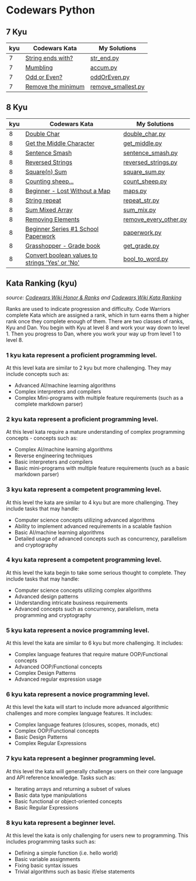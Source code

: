 # Codewars Python
## 7 Kyu
| kyu | Codewars Kata | My Solutions |
| --- | --- | --- |
| 7 | [String ends with?](https://www.codewars.com//kata/51f2d1cafc9c0f745c00037d) | [str_end.py](https://github.com/Jack-2077/Codewars-Python/tree/main/7-kyu/str_end.py) |
| 7 | [Mumbling](https://www.codewars.com//kata/5667e8f4e3f572a8f2000039) | [accum.py](https://github.com/Jack-2077/Codewars-Python/tree/main/7-kyu/accum.py) |
| 7 | [Odd or Even?](https://www.codewars.com/kata/5949481f86420f59480000e7) | [oddOrEven.py](https://github.com/Jack-2077/Codewars-Python/tree/main/7-kyu/oddOrEven.py) |
| 7 | [Remove the minimum](https://www.codewars.com//kata/563cf89eb4747c5fb100001b) | [remove_smallest.py](https://github.com/Jack-2077/Codewars-Python/tree/main/7-kyu/remove_smallest.py) |
## 8 Kyu
| kyu | Codewars Kata | My Solutions |
| --- | --- | --- |
| 8 | [Double Char](https://www.codewars.com//kata/56b1f01c247c01db92000076) | [double_char.py](https://github.com/Jack-2077/Codewars-Python/tree/main/8-kyu/double_char.py) |
| 8 | [Get the Middle Character](https://www.codewars.com//kata/56747fd5cb988479af000028) | [get_middle.py](https://github.com/Jack-2077/Codewars-Python/tree/main/8-kyu/get_middle.py) |
| 8 | [Sentence Smash](https://www.codewars.com//kata/53dc23c68a0c93699800041d) | [sentence_smash.py](https://github.com/Jack-2077/Codewars-Python/tree/main/8-kyu/sentence_smash.py) |
| 8 | [Reversed Strings](https://www.codewars.com//kata/5168bb5dfe9a00b126000018) | [reversed_strings.py](https://github.com/Jack-2077/Codewars-Python/tree/main/8-kyu/reversed_strings.py) |
 8 | [Square(n) Sum](https://www.codewars.com//kata/515e271a311df0350d00000f) | [square_sum.py](https://github.com/Jack-2077/Codewars-Python/tree/main/8-kyu/square_sum.py) |
| 8 | [Counting sheep...](https://www.codewars.com//kata/54edbc7200b811e956000556) | [count_sheep.py](https://github.com/Jack-2077/Codewars-Python/tree/main/8-kyu/count_sheep.py) |
| 8 | [Beginner - Lost Without a Map](https://www.codewars.com/kata/57f781872e3d8ca2a000007e) | [maps.py](https://github.com/Jack-2077/Codewars-Python/tree/main/8-kyu/maps.py) |
| 8 | [String repeat](https://www.codewars.com/kata/57a0e5c372292dd76d000d7e) | [repeat_str.py](https://github.com/Jack-2077/Codewars-Python/tree/main/8-kyu/repeat_str.py) |
| 8 | [Sum Mixed Array](https://www.codewars.com/kata/57eaeb9578748ff92a000009) | [sum_mix.py](https://github.com/Jack-2077/Codewars-Python/tree/main/8-kyu/sum_mix.py) |
| 8 | [Removing Elements](https://www.codewars.com/kata/5769b3802ae6f8e4890009d2) | [remove_every_other.py](https://github.com/Jack-2077/Codewars-Python/tree/main/8-kyu/remove_every_other.py) |
| 8 | [Beginner Series #1 School Paperwork](https://www.codewars.com/kata/55f9b48403f6b87a7c0000bd) | [paperwork.py](https://github.com/Jack-2077/Codewars-Python/tree/main/8-kyu/paperwork.py) |
| 8 | [Grasshopper - Grade book](https://www.codewars.com/kata/55cbd4ba903825f7970000f5) | [get_grade.py](https://github.com/Jack-2077/Codewars-Python/tree/main/8-kyu/get_grade.py) |
| 8 | [Convert boolean values to strings 'Yes' or 'No'](https://www.codewars.com/kata/53369039d7ab3ac506000467) | [bool_to_word.py](https://github.com/Jack-2077/Codewars-Python/tree/main/8-kyu/bool_to_word.py) |


## Kata Ranking (kyu)
*source: [Codewars Wiki Honor & Ranks](https://github.com/Codewars/codewars.com/wiki/Honor-&-Ranks) and [Codewars Wiki Kata Ranking](https://github.com/Codewars/codewars.com/wiki/Kata-Ranking)*

Ranks are used to indicate progression and difficulty. Code Warriors complete Kata which are assigned a rank, which in turn earns them a higher rank once they complete enough of them. There are two classes of ranks, Kyu and Dan. You begin with Kyu at level 8 and work your way down to level 1. Then you progress to Dan, where you work your way up from level 1 to level 8.


### **1 kyu** kata represent a proficient programming level.

At this level kata are similar to 2 kyu but more challenging. They may include concepts such as:
* Advanced AI/machine learning algorithms
* Complex interpreters and compilers
* Complex Mini-programs with multiple feature requirements (such as a complete markdown parser)

### **2 kyu** kata represent a proficient programming level.

At this level kata require a mature understanding of complex programming concepts - concepts such as:
* Complex AI/machine learning algorithms
* Reverse engineering techniques
* Basic interpreters and compilers
* Basic mini-programs with multiple feature requirements (such as a basic markdown parser)

### **3 kyu** kata represent a competent programming level.

At this level the kata are similar to 4 kyu but are more challenging. They include tasks that may handle:
* Computer science concepts utilizing advanced algorithms
* Ability to implement advanced requirements in a scalable fashion
* Basic AI/machine learning algorithms
* Detailed usage of advanced concepts such as concurrency, parallelism and cryptography


### **4 kyu** kata represent a competent programming level.

At this level the kata begin to take some serious thought to complete. They include tasks that may handle:
* Computer science concepts utilizing complex algorithms
* Advanced design patterns
* Understanding intricate business requirements
* Advanced concepts such as concurrency, parallelism, meta programming and cryptography

### **5 kyu** kata represent a novice programming level.

At this level the kata are similar to 6 kyu but more challenging. It includes:
* Complex language features that require mature OOP/Functional concepts
* Advanced OOP/Functional concepts
* Complex Design Patterns
* Advanced regular expression usage

### **6 kyu** kata represent a novice programming level.

At this level the kata will start to include more advanced algorithmic challenges and more complex language features. It includes:
* Complex language features (closures, scopes, monads, etc)
* Complex OOP/Functional concepts
* Basic Design Patterns
* Complex Regular Expressions

### **7 kyu** kata represent a beginner programming level.

At this level the kata will generally challenge users on their core language and API reference knowledge. Tasks such as:
* Iterating arrays and returning a subset of values
* Basic data type manipulations
* Basic functional or object-oriented concepts
* Basic Regular Expressions

### **8 kyu** kata represent a beginner level.

At this level the kata is only challenging for users new to programming. This includes programming tasks such as:
* Defining a simple function (i.e. hello world)
* Basic variable assignments
* Fixing basic syntax issues
* Trivial algorithms such as basic if/else statements


